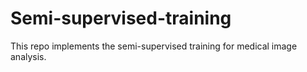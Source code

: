 # Semi-supervised-training
This repo implements the semi-supervised training for medical image analysis.
